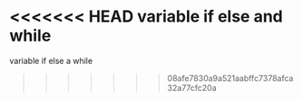<<<<<<< HEAD
variable if else and while
=======
variable if else a while
>>>>>>> 08afe7830a9a521aabffc7378afca32a77cfc20a
